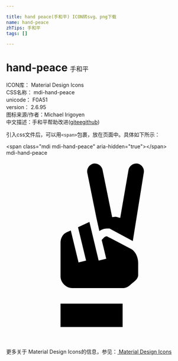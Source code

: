 ```yaml
---

title: hand peace(手和平) ICON转svg、png下载
name: hand-peace
zhTips: 手和平
tags: []

---
```


# hand-peace  <small style="font-size: 60%;font-weight: 100">手和平</small>


<div class="detail-page">
<p>
<span>
ICON库：
<span class="badge-secondary badge">Material Design Icons</span> 
</span>
<br/>
<span>
CSS名称：
<span class="badge-secondary badge">mdi-hand-peace</span> 
</span>
<br/>
<span>
unicode：
<span class="badge-secondary badge">F0A51</span> 
<copy-btn content='F0A51' btn-title=""></copy-btn>
<copy-btn :content='String.fromCodePoint(parseInt("F0A51", 16))' btn-title="复制U"></copy-btn>
</span>
<br/>
<span>
version：
<span class="badge-secondary badge">2.6.95</span> 
</span>
<br/>
<span>图标来源/作者：<span class="badge-light badge">Michael Irigoyen</span></span> 
<br/>
<span class="zh-detail">中文描述：<span class="badge-primary badge">手和平</span><span class="help-link"><span>帮助改进</span>(<a href="https://gitee.com/liuwave/icon-helper/edit/master/json/material/hand-peace.json" target="_blank" rel="noopener noreferrer">gitee</a><a href="https://github.com/liuwave/icon-helper/edit/master/json/material/hand-peace.json" target="_blank" rel="noopener noreferrer">github</a></span>)</span><br/>
</p>
</div>
<div class="alert alert-dark">
  <i class="mdi mdi-hand-peace mdi-48px"></i>
  <i class="mdi mdi-hand-peace mdi-36px"></i>
  <i class="mdi mdi-hand-peace mdi-24px"></i>
  <i class="mdi mdi-hand-peace mdi-18px"></i>
</div>
<div>
  <p>引入css文件后，可以用<code>&lt;span&gt;</code>包裹，放在页面中。具体如下所示：    
  </p>
  <div class="alert alert-primary" style="font-size: 14px">
    &lt;span class="mdi mdi-hand-peace" aria-hidden="true"&gt;&lt;/span&gt;
    <copy-btn content='<span class="mdi mdi-hand-peace" aria-hidden="true"></span>'></copy-btn>
  </div>
  <div class="alert alert-secondary">
    <i class="mdi mdi-hand-peace"
    style="font-size: 24px"
    aria-hidden="true"></i> mdi-hand-peace
    <copy-btn content="mdi-hand-peace" btn-title="复制图标名称"></copy-btn>
  </div>
</div>
<div id="svg" class="svg-wrap">
<svg xmlns="http://www.w3.org/2000/svg" viewBox="0 0 24 24"><path d="M7,19H15V22H7V19M16.15,12V12L12.97,10.34C12.82,10.34 12.69,10.4 12.6,10.5L12.3,10.81L12.89,13.23L11.91,13.47L10.72,8.5L9.25,9.18L10.29,13.47L9.32,13.7L8.32,9.59L7.85,9.8C7.35,10 7,10.53 7,11.14V15.5C7,16.3 7.73,17 8.5,17H15C15.39,17 15.74,16.84 16,16.57L16.5,16.16C16.5,16.16 17,15.78 17,15.36V13.7C17,13.7 17,12.56 16.15,12M16.94,1C16.4,0.91 15.87,1.25 15.76,1.8L14.69,7.97C14.47,7.94 14.38,7.86 14.08,7.83L13.65,7.88L12.41,1.8C12.3,1.26 11.78,0.91 11.24,1C10.69,1.13 10.34,1.66 10.45,2.2L11.65,8.11V8.11L12,9.67C12.28,9.47 12.61,9.34 12.97,9.34H13.31L16.31,10.95L17.72,2.2C17.83,1.66 17.5,1.13 16.94,1Z" /></svg>
</div>
<detail full-name='mdi-hand-peace'></detail>
    
<div><p>更多关于 Material Design Icons的信息，参见：<a target="_blank" href="https://iconhelper.cn/material.html"> Material Design Icons</a>
</p></div>
